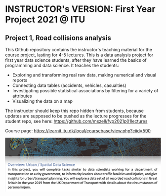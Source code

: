 # INSTRUCTOR's VERSION: First Year Project 2021 @ ITU
## Project 1, Road collisions analysis

This Github repository contains the instructor's teaching material for the [course](https://learnit.itu.dk/local/coursebase/view.php?ciid=590) project, lasting for 4-5 lectures. This is a data analysis project for first year data science students, after they have learned the basics of programming and data science. It teaches the students:

-	Exploring and transforming real raw data, making numerical and visual reports
-	Connecting data tables (accidents, vehicles, casualties)
-	Investigating possible statistical associations by filtering for a variety of attributes
-	Visualizing the data on a map


The instructor should keep this repo hidden from students, because updates are supposed to be pushed as the lecture progresses for the student repo, see here: https://github.com/mszell/fyp2021p01lectures

Course page: https://learnit.itu.dk/local/coursebase/view.php?ciid=590

![Project overview](readmeimg.png)
